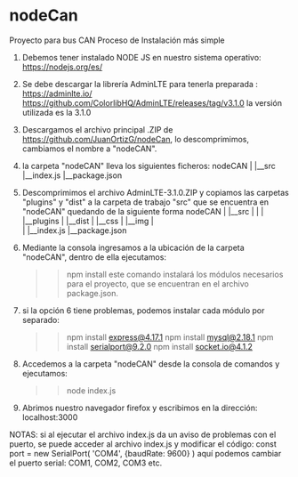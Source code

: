 # nodeCan
Proyecto para bus CAN
Proceso de Instalación más simple
1. Debemos tener instalado NODE JS en nuestro sistema operativo: https://nodejs.org/es/
2. Se debe descargar la librería AdminLTE para tenerla preparada : https://adminlte.io/    https://github.com/ColorlibHQ/AdminLTE/releases/tag/v3.1.0
    la versión utilizada es la 3.1.0
3. Descargamos el archivo principal .ZIP de https://github.com/JuanOrtizG/nodeCan, lo descomprimimos, cambiamos el nombre a "nodeCAN". 
4. la carpeta "nodeCAN" lleva los siguientes ficheros:
    nodeCAN
     |
     |__src
     |__index.js
     |__package.json
    
5. Descomprimimos el archivo AdminLTE-3.1.0.ZIP y copiamos las carpetas "plugins" y "dist" a la carpeta de trabajo "src" que se encuentra en "nodeCAN" quedando de la siguiente forma
   nodeCAN
     |
     |__src
     |     |
     |     |__plugins
     |     |__dist
     |     |__css
     |     |__img
     |   
     |
     |__index.js
     |__package.json

6. Mediante la consola ingresamos a la ubicación de la carpeta "nodeCAN", dentro de ella ejecutamos:
      >> npm install
   este comando instalará los módulos necesarios para el proyecto, que se encuentran en el archivo package.json.
7. si la opción 6 tiene problemas, podemos instalar cada módulo por separado: 
    >> npm install express@4.17.1
    >> npm install mysql@2.18.1
    >> npm install serialport@9.2.0
    >> npm install socket.io@4.1.2
    
 8. Accedemos a la carpeta "nodeCAN" desde la consola de comandos y ejecutamos: 
    >> node index.js
 9. Abrimos nuestro navegador firefox y escribimos en la dirección: 
    localhost:3000
 
 
 NOTAS: si al ejecutar el archivo index.js da un aviso de problemas con el puerto, se puede acceder al archivo index.js y modificar el código: 
      const port = new SerialPort( 'COM4', {baudRate: 9600} )
      aquí podemos cambiar el puerto serial: COM1, COM2, COM3 etc. 
    
    
    
    
